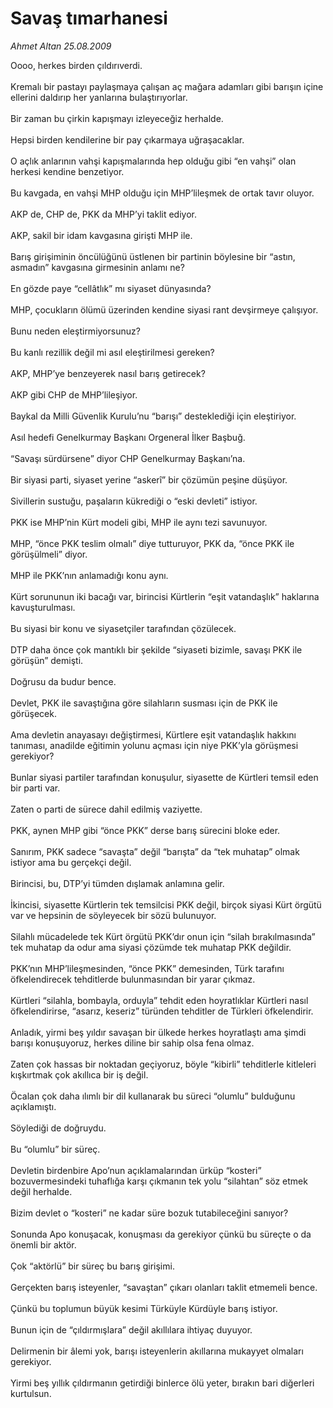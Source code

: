 # Savaş tımarhanesi

*Ahmet Altan 25.08.2009*

<div class="taraf_structure_2col_1zq">
<div class="margen_n">



 <p>Oooo, herkes birden çıldırıverdi. <br/><br/>Kremalı bir pastayı paylaşmaya çalışan aç mağara adamları gibi barışın içine ellerini daldırıp her yanlarına bulaştırıyorlar. <br/><br/>Bir zaman bu çirkin kapışmayı izleyeceğiz herhalde. <br/><br/>Hepsi birden kendilerine bir pay çıkarmaya uğraşacaklar. <br/><br/>O açlık anlarının vahşi kapışmalarında hep olduğu gibi “en vahşi” olan herkesi kendine benzetiyor. <br/><br/>Bu kavgada, en vahşi MHP olduğu için MHP’lileşmek de ortak tavır oluyor. <br/><br/>AKP de, CHP de, PKK da MHP’yi taklit ediyor. <br/><br/>AKP, sakil bir idam kavgasına girişti MHP ile. <br/><br/>Barış girişiminin öncülüğünü üstlenen bir partinin böylesine bir “astın, asmadın” kavgasına girmesinin anlamı ne? <br/><br/>En gözde paye “cellâtlık” mı siyaset dünyasında? <br/><br/>MHP, çocukların ölümü üzerinden kendine siyasi rant devşirmeye çalışıyor. <br/><br/>Bunu neden eleştirmiyorsunuz? <br/><br/>Bu kanlı rezillik değil mi asıl eleştirilmesi gereken? <br/><br/>AKP, MHP’ye benzeyerek nasıl barış getirecek? <br/><br/>AKP gibi CHP de MHP’lileşiyor. <br/><br/>Baykal da Milli Güvenlik Kurulu’nu “barışı” desteklediği için eleştiriyor. <br/><br/>Asıl hedefi Genelkurmay Başkanı Orgeneral İlker Başbuğ. <br/><br/>“Savaşı sürdürsene” diyor CHP Genelkurmay Başkanı’na. <br/><br/>Bir siyasi parti, siyaset yerine “askerî” bir çözümün peşine düşüyor. <br/><br/>Sivillerin sustuğu, paşaların kükrediği o “eski devleti” istiyor. <br/><br/>PKK ise MHP’nin Kürt modeli gibi, MHP ile aynı tezi savunuyor. <br/><br/>MHP, “önce PKK teslim olmalı” diye tutturuyor, PKK da, “önce PKK ile görüşülmeli” diyor. <br/><br/>MHP ile PKK’nın anlamadığı konu aynı. <br/><br/>Kürt sorununun iki bacağı var, birincisi Kürtlerin “eşit vatandaşlık” haklarına kavuşturulması. <br/><br/>Bu siyasi bir konu ve siyasetçiler tarafından çözülecek. <br/><br/>DTP daha önce çok mantıklı bir şekilde “siyaseti bizimle, savaşı PKK ile görüşün” demişti. <br/><br/>Doğrusu da budur bence. <br/><br/>Devlet, PKK ile savaştığına göre silahların susması için de PKK ile görüşecek. <br/><br/>Ama devletin anayasayı değiştirmesi, Kürtlere eşit vatandaşlık hakkını tanıması, anadilde eğitimin yolunu açması için niye PKK’yla görüşmesi gerekiyor? <br/><br/>Bunlar siyasi partiler tarafından konuşulur, siyasette de Kürtleri temsil eden bir parti var. <br/><br/>Zaten o parti de sürece dahil edilmiş vaziyette. <br/><br/>PKK, aynen MHP gibi “önce PKK” derse barış sürecini bloke eder. <br/><br/>Sanırım, PKK sadece “savaşta” değil “barışta” da “tek muhatap” olmak istiyor ama bu gerçekçi değil. <br/><br/>Birincisi, bu, DTP’yi tümden dışlamak anlamına gelir. <br/><br/>İkincisi, siyasette Kürtlerin tek temsilcisi PKK değil, birçok siyasi Kürt örgütü var ve hepsinin de söyleyecek bir sözü bulunuyor. <br/><br/>Silahlı mücadelede tek Kürt örgütü PKK’dır onun için “silah bırakılmasında” tek muhatap da odur ama siyasi çözümde tek muhatap PKK değildir. <br/><br/>PKK’nın MHP’lileşmesinden, “önce PKK” demesinden, Türk tarafını öfkelendirecek tehditlerde bulunmasından bir yarar çıkmaz. <br/><br/>Kürtleri “silahla, bombayla, orduyla” tehdit eden hoyratlıklar Kürtleri nasıl öfkelendirirse, “asarız, keseriz” türünden tehditler de Türkleri öfkelendirir. <br/><br/>Anladık, yirmi beş yıldır savaşan bir ülkede herkes hoyratlaştı ama şimdi barışı konuşuyoruz, herkes diline bir sahip olsa fena olmaz. <br/><br/>Zaten çok hassas bir noktadan geçiyoruz, böyle “kibirli” tehditlerle kitleleri kışkırtmak çok akıllıca bir iş değil. <br/><br/>Öcalan çok daha ılımlı bir dil kullanarak bu süreci “olumlu” bulduğunu açıklamıştı. <br/><br/>Söylediği de doğruydu. <br/><br/>Bu “olumlu” bir süreç. <br/><br/>Devletin birdenbire Apo’nun açıklamalarından ürküp “kosteri” bozuvermesindeki tuhaflığa karşı çıkmanın tek yolu “silahtan” söz etmek değil herhalde. <br/><br/>Bizim devlet o “kosteri” ne kadar süre bozuk tutabileceğini sanıyor? <br/><br/>Sonunda Apo konuşacak, konuşması da gerekiyor çünkü bu süreçte o da önemli bir aktör. <br/><br/>Çok “aktörlü” bir süreç bu barış girişimi. <br/><br/>Gerçekten barış isteyenler, “savaştan” çıkarı olanları taklit etmemeli bence. <br/><br/>Çünkü bu toplumun büyük kesimi Türküyle Kürdüyle barış istiyor. <br/><br/>Bunun için de “çıldırmışlara” değil akıllılara ihtiyaç duyuyor. <br/><br/>Delirmenin bir âlemi yok, barışı isteyenlerin akıllarına mukayyet olmaları gerekiyor. <br/><br/>Yirmi beş yıllık çıldırmanın getirdiği binlerce ölü yeter, bırakın bari diğerleri kurtulsun.</p>
<br/>
<br/>
<br/>



<br/>


<div id="taraf_not">
</div>

</div>


</div>
